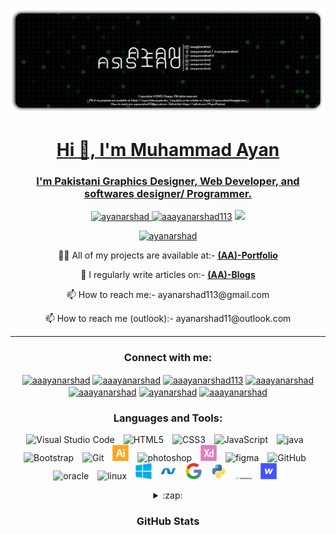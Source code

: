 <a href="https://linktr.ee/AyanArshad" target="blank"><img src="https://github.com/ayanarshad/ayanarshad/blob/main/(AA)-Github%20Banner.png">  
<h1 align="center">Hi 👋, I'm Muhammad Ayan</h1>
<h3 align="center">I'm Pakistani Graphics Designer, Web Developer, and softwares designer/ Programmer.</h3>

<p align="center">
 <img src="https://komarev.com/ghpvc/?username=ayanarshad&label=Profile%20views&color=0e75b6&style=flat" alt="ayanarshad" /> 
 <a href="https://twitter.com/aaayanarshad113" target="blank"><img src="https://img.shields.io/twitter/follow/aaayanarshad113?&color=0e75b6&style=flat" alt="aaayanarshad113" /></a>
 <a href="https://aaportfolio.pages.dev" target="blank"><img src="https://img.shields.io/website?style=plastic&url=https%3A%2F%2Faaportfolio.pages.dev"></a>
   </p>

<p align="center"> <a href="https://github.com/ryo-ma/github-profile-trophy"><img src="https://github-profile-trophy.vercel.app/?username=ayanarshad&theme=onedark&row=2&column=3" alt="ayanarshad" /></a> </p>

<p align="center"> 👨‍💻 All of my projects are available at:- <a href="https://aaportfolio.pages.dev" target="blank"><strong>(AA)-Portfolio</strong></a></p>
<p align="center"> 📝 I regularly write articles on:- <a href="https://ayanarshad.blogspot.com" target="blank"><strong>(AA)-Blogs</strong></a> </p>
<p align="center"> 📫 How to reach me:- ayanarshad113@gmail.com </p>
<p align="center"> 📫 How to reach me (outlook):- ayanarshad11@outlook.com </p>
  
  ---

<h3 align="center">Connect with me:</h3>
<p align="center">
<a href="https://www.youtube.com/c/aaayanarshad" target="blank"><img align="center" src="https://raw.githubusercontent.com/rahuldkjain/github-profile-readme-generator/master/src/images/icons/Social/youtube.svg" alt="aaayanarshad" height="30" width="40" /></a>
<a href="https://fb.com/aaayanarshad" target="blank"><img align="center" src="https://raw.githubusercontent.com/rahuldkjain/github-profile-readme-generator/master/src/images/icons/Social/facebook.svg" alt="aaayanarshad" height="30" width="40" /></a>
<a href="https://twitter.com/aaayanarshad113" target="blank"><img align="center" src="https://raw.githubusercontent.com/rahuldkjain/github-profile-readme-generator/master/src/images/icons/Social/twitter.svg" alt="aaayanarshad113" height="30" width="40" /></a>
<a href="https://instagram.com/aaayanarshad" target="blank"><img align="center" src="https://raw.githubusercontent.com/rahuldkjain/github-profile-readme-generator/master/src/images/icons/Social/instagram.svg" alt="aaayanarshad" height="30" width="40" /></a>
<a href="https://linkedin.com/in/aaayanarshad" target="blank"><img align="center" src="https://raw.githubusercontent.com/rahuldkjain/github-profile-readme-generator/master/src/images/icons/Social/linked-in-alt.svg" alt="aaayanarshad" height="30" width="40" /></a>
<a href="https://www.behance.net/ayanarshad" target="blank"><img align="center" src="https://raw.githubusercontent.com/rahuldkjain/github-profile-readme-generator/master/src/images/icons/Social/behance.svg" alt="ayanarshad" height="30" width="40" /></a>
<a href="https://codepen.io/aaayanarshad" target="blank"><img align="center" src="https://raw.githubusercontent.com/rahuldkjain/github-profile-readme-generator/master/src/images/icons/Social/codepen.svg" alt="aaayanarshad" height="30" width="40" /></a>
</p>
  
  
  <h3 align="center">Languages and Tools:</h3>
  <p align="center">
<img  alt="Visual Studio Code" width="26px" src="https://cdn.jsdelivr.net/gh/devicons/devicon/icons/vscode/vscode-original.svg" style="padding-right:10px;" />
<img  alt="HTML5" width="26px" src="https://cdn.jsdelivr.net/gh/devicons/devicon/icons/html5/html5-original.svg" style="padding-right:10px;" />
<img  alt="CSS3" width="26px" src="https://cdn.jsdelivr.net/gh/devicons/devicon/icons/css3/css3-original.svg" style="padding-right:10px;" />
<img  alt="JavaScript" width="26px" src="https://cdn.jsdelivr.net/gh/devicons/devicon/icons/javascript/javascript-original.svg" style="padding-right:10px;" />
<img  alt="java" width="26px" src="https://cdn.jsdelivr.net/gh/devicons/devicon/icons/java/java-original.svg" style="padding-right:10px;" />
<img  alt="Bootstrap" width="26px" src="https://cdn.jsdelivr.net/gh/devicons/devicon/icons/bootstrap/bootstrap-original.svg" style="padding-right:10px;" />
<img  alt="Git" width="26px" src="https://cdn.jsdelivr.net/gh/devicons/devicon/icons/git/git-original.svg" style="padding-right:10px;" />
<img alt="illustrator" width="26px" src="https://github.com/devicons/devicon/blob/master/icons/illustrator/illustrator-plain.svg" style="padding-right:10px;" />
<img  alt="photoshop" width="26px" src="https://cdn.jsdelivr.net/gh/devicons/devicon/icons/photoshop/photoshop-plain.svg" style="padding-right:10px;" />
<img  alt="XD" width="26px" src="https://github.com/devicons/devicon/blob/master/icons/xd/xd-plain.svg" style="padding-right:10px;" />
<img  alt="figma" width="26px" src="https://cdn.jsdelivr.net/gh/devicons/devicon/icons/figma/figma-original.svg" style="padding-right:10px;" />
<img  alt="GitHub" width="26px" src="https://user-images.githubusercontent.com/3369400/139447912-e0f43f33-6d9f-45f8-be46-2df5bbc91289.png" style="padding-right:10px;" />
<img  alt="oracle" width="26px" src="https://cdn.jsdelivr.net/gh/devicons/devicon/icons/oracle/oracle-original.svg" style="padding-right:10px;" />
<img  alt="linux" width="26px" src="https://cdn.jsdelivr.net/gh/devicons/devicon/icons/linux/linux-original.svg" style="padding-right:10px;" />
<img  alt="windows" width="26px" src="https://github.com/devicons/devicon/blob/master/icons/windows8/windows8-original.svg" style="padding-right:10px;" />
<img  alt="Dot-Net" width="26px" src="https://github.com/devicons/devicon/blob/master/icons/dot-net/dot-net-original.svg" style="padding-right:10px;" />
<img  alt="google" width="26px" src="https://github.com/devicons/devicon/blob/master/icons/google/google-original.svg" style="padding-right:10px;" />
<img  alt="Python" width="26px" src="https://github.com/devicons/devicon/blob/master/icons/python/python-original.svg" style="padding-right:10px;" />
<img  alt="Tailwindcss" width="26px" src="https://github.com/devicons/devicon/blob/master/icons/tailwindcss/tailwindcss-original-wordmark.svg" style="padding-right:10px;" />
<img  alt="webflow" width="26px" src="https://github.com/devicons/devicon/blob/master/icons/webflow/webflow-original.svg" style="padding-right:10px;" />
</p>
  
  
<details align="center">
  <summary>:zap: <h3>GitHub Stats</h3></summary>
<h3 align="center">
<p><img align="center" src="https://github-readme-stats.vercel.app/api/top-langs/?username=ayanarshad&layout=compact&show_icons=true&theme=dark" /></p>
<p>&nbsp;<img align="center" src="https://github-readme-stats.vercel.app/api?username=ayanarshad&show_icons=true&theme=dark" alt="ayanarshad" /></p>
<p><img align="center" src="https://github-readme-streak-stats.herokuapp.com/?user=ayanarshad&show_icons=true&theme=dark" alt="ayanarshad" /></p>
</h3>
</details>
